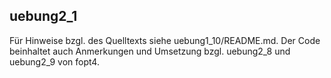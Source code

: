 ## uebung2_1

Für Hinweise bzgl. des Quelltexts siehe uebung1_10/README.md.
Der Code beinhaltet auch Anmerkungen und Umsetzung bzgl. uebung2_8 und uebung2_9 von 
fopt4.